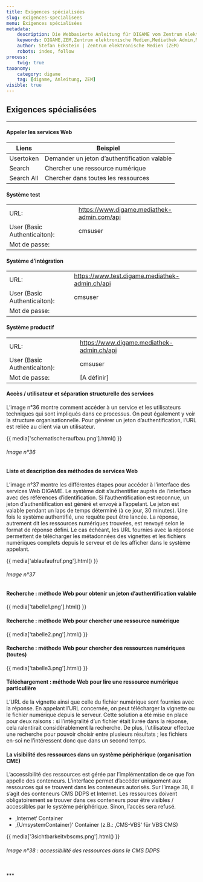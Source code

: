 ```yaml
---
title: Exigences spécialisées
slug: exigences-specialisees
menu: Exigences spécialisées
metadata:
    description: Die Webbasierte Anleitung für DIGAME vom Zentrum elektronische Medien ZEM.
    keywords: DIGAME,ZEM,Zentrum elektronische Medien,Mediathek Admin,Mediathek,Bilddatenbank,Bildverwaltung,Bundesverwaltung,Eidgenossenschaft,Schweizerische Eidgenossenschaft,VBS,Bundesamt für Verteidigung, Bevölkerungsschutz und Sport
    author: Stefan Eckstein | Zentrum elektronische Medien (ZEM)
    robots: index, follow
process:
	twig: true
taxonomy:
    category: digame
    tag: [digame, Anleitung, ZEM]
visible: true
---
```


## Exigences spécialisées

***

#### Appeler les services Web

| Liens | Beispiel |
| ------ | -- |
| Usertoken | Demander un jeton d’authentification valable |
| Search | Chercher une ressource numérique |
| Search All | Chercher dans toutes les ressources |

#### Système test
|  | |
| ------ | -- |
| URL: | https://www.digame.mediathek-admin.com/api |
| User (Basic Authenticaiton): | cmsuser |
| Mot de passe: |  |

#### Système d’intégration
|  | |
| ------ | -- |
| URL: | https://www.test.digame.mediathek-admin.ch/api |
| User (Basic Authenticaiton): | cmsuser |
| Mot de passe: |  |

#### Système productif
|  | |
| ------ | -- |
| URL: | https://www.digame.mediathek-admin.ch/api |
| User (Basic Authenticaiton): | cmsuser |
| Mot de passe: | [A définir] |


#### Accès / utilisateur et séparation structurelle des services
L’image n°36 montre comment accéder à un service et les utilisateurs techniques qui sont impliqués dans ce processus. On peut également y voir la structure organisationnelle. Pour générer un jeton d’authentification, l’URL est reliée au client via un utilisateur.

{{ media['schematischeraufbau.png'].html() }}
###### Image n°36

#### Liste et description des méthodes de services Web
L’image n°37 montre les différentes étapes pour accéder à l’interface des services Web DIGAME. Le système doit s’authentifier auprès de l’interface avec des références d’identification. Si l’authentification est reconnue, un jeton d’authentification est généré et envoyé à l’appelant. Le jeton est valable pendant un laps de temps déterminé (à ce jour, 30 minutes). Une fois le système authentifié, une requête peut être lancée. La réponse, autrement dit les ressources numériques trouvées, est renvoyé selon le format de réponse défini. Le cas échéant, les URL fournies avec la réponse permettent de télécharger les métadonnées des vignettes et les fichiers numériques complets depuis le serveur et de les afficher dans le système appelant.

{{ media['ablaufaufruf.png'].html() }}
###### Image n°37

#### Recherche : méthode Web pour obtenir un jeton d’authentification valable
{{ media['tabelle1.png'].html() }}

#### Recherche : méthode Web pour chercher une ressource numérique
{{ media['tabelle2.png'].html() }}

#### Recherche : méthode Web pour chercher des ressources numériques (toutes)
{{ media['tabelle3.png'].html() }}

#### Téléchargement : méthode Web pour lire une ressource numérique particulière
L’URL de la vignette ainsi que celle  du fichier numérique sont fournies avec la réponse. En appelant l’URL concernée, on peut télécharger la vignette ou le fichier numérique depuis le serveur. Cette solution a été mise en place pour deux raisons : si l’intégralité d’un fichier était livrée dans la réponse, cela ralentirait considérablement la recherche. De plus, l’utilisateur effectue une recherche pour pouvoir choisir entre plusieurs résultats ; les fichiers en-soi ne l’intéressent donc que dans un second temps.

#### La visibilité des ressources dans un système périphérique (organisation CME)
L’accessibilité des ressources est gérée par l’implémentation de ce que l’on appelle des conteneurs. L’interface permet d’accéder uniquement aux ressources qui se trouvent dans les conteneurs autorisés. Sur l’image 38, il s’agit des conteneurs CMS DDPS et Internet.
Les ressources doivent obligatoirement se trouver dans ces conteneurs pour être visibles / accessibles par le système périphérique. Sinon, l’accès sera refusé.
 - ‚Internet‘ Container
 - ‚{UmsystemContainer}‘ Container (z.B.: ‚CMS-VBS‘ für VBS CMS)

{{ media['3sichtbarkeitvbscms.png'].html() }}
###### Image n°38 : accessibilité des ressources dans le CMS DDPS




<br>
***
